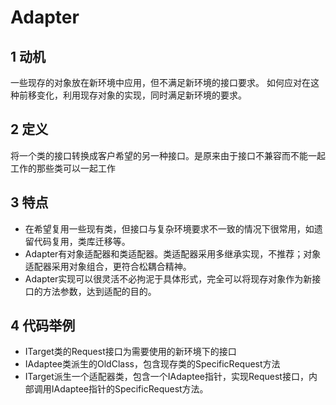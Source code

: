 # Adapter
## 1 动机
一些现存的对象放在新环境中应用，但不满足新环境的接口要求。
如何应对在这种前移变化，利用现存对象的实现，同时满足新环境的要求。
## 2 定义
将一个类的接口转换成客户希望的另一种接口。是原来由于接口不兼容而不能一起工作的那些类可以一起工作
## 3 特点
- 在希望复用一些现有类，但接口与复杂环境要求不一致的情况下很常用，如遗留代码复用，类库迁移等。
- Adapter有对象适配器和类适配器。类适配器采用多继承实现，不推荐；对象适配器采用对象组合，更符合松耦合精神。
- Adapter实现可以很灵活不必拘泥于具体形式，完全可以将现存对象作为新接口的方法参数，达到适配的目的。
## 4 代码举例
- ITarget类的Request接口为需要使用的新环境下的接口
- IAdaptee类派生的OldClass，包含现存类的SpecificRequest方法
- ITarget派生一个适配器类，包含一个IAdaptee指针，实现Request接口，内部调用IAdaptee指针的SpecificRequest方法。